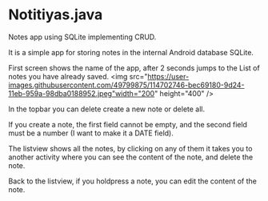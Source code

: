# Notitiyas.java
Notes app using SQLite implementing CRUD.

It is a simple app for storing notes in the internal Android database SQLite.

First screen shows the name of the app, after 2 seconds jumps to the List of notes you have already saved.
<img src="https://user-images.githubusercontent.com/49799875/114702746-bec69180-9d24-11eb-959a-98dba0188952.jpeg"width="200" height="400" />

In the topbar you can delete create a new note or delete all.

If you create a note, the first field cannot be empty, and the second field must be a number (I want to make it a DATE field).

The listview shows all the notes, by clicking on any of them it takes you to another activity where you can see the content of the note, and delete the note.

Back to the listview, if you holdpress a note, you can edit the content of the note.


